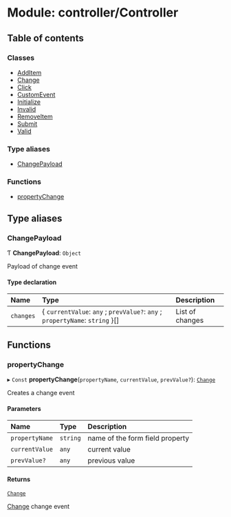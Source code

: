 # Module: controller/Controller

## Table of contents

### Classes

- [AddItem](../classes/controller_Controller.AddItem.md)
- [Change](../classes/controller_Controller.Change.md)
- [Click](../classes/controller_Controller.Click.md)
- [CustomEvent](../classes/controller_Controller.CustomEvent.md)
- [Initialize](../classes/controller_Controller.Initialize.md)
- [Invalid](../classes/controller_Controller.Invalid.md)
- [RemoveItem](../classes/controller_Controller.RemoveItem.md)
- [Submit](../classes/controller_Controller.Submit.md)
- [Valid](../classes/controller_Controller.Valid.md)

### Type aliases

- [ChangePayload](controller_Controller.md#changepayload)

### Functions

- [propertyChange](controller_Controller.md#propertychange)

## Type aliases

### ChangePayload

Ƭ **ChangePayload**: `Object`

Payload of change event

#### Type declaration

| Name | Type | Description |
| :------ | :------ | :------ |
| `changes` | { `currentValue`: `any` ; `prevValue?`: `any` ; `propertyName`: `string`  }[] | List of changes |

## Functions

### propertyChange

▸ `Const` **propertyChange**(`propertyName`, `currentValue`, `prevValue?`): [`Change`](../classes/controller_Controller.Change.md)

Creates a change event

#### Parameters

| Name | Type | Description |
| :------ | :------ | :------ |
| `propertyName` | `string` | name of the form field property |
| `currentValue` | `any` | current value |
| `prevValue?` | `any` | previous value |

#### Returns

[`Change`](../classes/controller_Controller.Change.md)

[Change](../classes/controller_Controller.Change.md) change event
